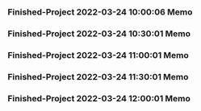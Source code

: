 ### Finished-Project 2022-03-24 10:00:06 Memo
### Finished-Project 2022-03-24 10:30:01 Memo
### Finished-Project 2022-03-24 11:00:01 Memo
### Finished-Project 2022-03-24 11:30:01 Memo
### Finished-Project 2022-03-24 12:00:01 Memo

